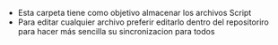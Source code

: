 - Esta carpeta tiene como objetivo almacenar los archivos Script  
- Para editar cualquier archivo preferir editarlo dentro del repositoriro para hacer más sencilla su sincronizacion para todos
